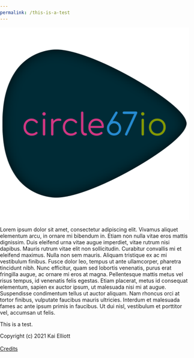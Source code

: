 ```yaml
---
permalink: /this-is-a-test
---
```


<html>
<head>
	<script src="https://kit.fontawesome.com/023261569c.js" crossorigin="anonymous"></script>
	<link rel="stylesheet" href="style/stylesheet.css">
	<title>circle67io</title>
	<style>
		body {
			margin: 0;
			padding: 0;
		}
	</style>
</head>
<body>
	<div id="socials-bar">
		<a href="https://github.com/circle67"><span style="font-size: 25px;"><i class="fab fa-github"></i></span></a>
		<a href="https://www.youtube.com/channel/UCq65L258iXbmGhNi93h6wTA"><span style="font-size: 25px;"><i class="fab fa-youtube"></i></span></a>
		<a href="https://www.twitch.tv/circularcircle"><span style="font-size: 25px;"><i class="fab fa-twitch"></i></span></a>
		<a href="https://twitter.com/circle67_"><span style="font-size: 25px;"><i class="fab fa-twitter"></i></span></a>
		<a href="https://steamcommunity.com/id/circle67/"><span style="font-size: 25px;"><i class="fab fa-steam"></i></span></a>
	</div>
	<div id="main">
		<center><a href="#"><img src="assets\circle67io-title-image.png" alt="circle67io" height="512" width="512"></a></center>
		<div class="main-container">
			<p>Lorem ipsum dolor sit amet, consectetur adipiscing elit. Vivamus aliquet elementum arcu, in ornare mi bibendum in. Etiam non nulla vitae eros mattis dignissim. Duis eleifend urna vitae augue imperdiet, vitae rutrum nisi dapibus. Mauris rutrum vitae elit non sollicitudin. Curabitur convallis mi et eleifend maximus. Nulla non sem mauris. Aliquam tristique ex ac mi vestibulum finibus. Fusce dolor leo, tempus ut ante ullamcorper, pharetra tincidunt nibh. Nunc efficitur, quam sed lobortis venenatis, purus erat fringilla augue, ac ornare mi eros at magna. Pellentesque mattis metus vel risus tempus, id venenatis felis egestas. Etiam placerat, metus id consequat elementum, sapien ex auctor ipsum, ut malesuada nisi mi at augue. Suspendisse condimentum tellus ut auctor aliquam. Nam rhoncus orci at tortor finibus, vulputate faucibus mauris ultricies. Interdum et malesuada fames ac ante ipsum primis in faucibus. Ut dui nisl, vestibulum et porttitor vel, accumsan ut felis.</p>
			<p>This is a test.</p>
		</div>
	</div>
</body>
<footer>
	Copyright (c) 2021 Kai Elliott<br></br>
	<a href="credits.html">Credits</a>
</footer>
</html>
